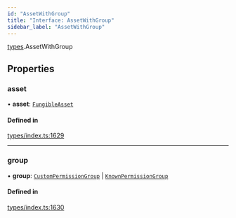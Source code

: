 ```yaml
---
id: "AssetWithGroup"
title: "Interface: AssetWithGroup"
sidebar_label: "AssetWithGroup"
---
```


[types](../../../modules/Types/Types.md).AssetWithGroup

## Properties

### asset

• **asset**: [`FungibleAsset`](../../../classes/API/Entities/Asset/Fungible/FungibleAsset.md)

#### Defined in

[types/index.ts:1629](https://github.com/PolymeshAssociation/polymesh-sdk/blob/adcc38781/src/types/index.ts#L1629)

___

### group

• **group**: [`CustomPermissionGroup`](../../../classes/API/Entities/CustomPermissionGroup/CustomPermissionGroup.md) \| [`KnownPermissionGroup`](../../../classes/API/Entities/KnownPermissionGroup/KnownPermissionGroup.md)

#### Defined in

[types/index.ts:1630](https://github.com/PolymeshAssociation/polymesh-sdk/blob/adcc38781/src/types/index.ts#L1630)
